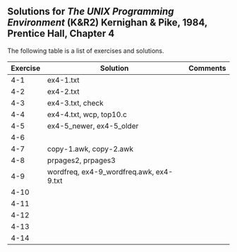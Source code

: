 ## Solutions for _The UNIX Programming Environment_ (K&R2) Kernighan & Pike, 1984, Prentice Hall, Chapter 4

The following table is a list of exercises and solutions.

|Exercise|Solution|Comments|
|--------|--------|--------|
|4-1     |ex4-1.txt        |        |
|4-2     |ex4-2.txt               |        |
|4-3     |ex4-3.txt, check               |        |
|4-4     |ex4-4.txt, wcp, top10.c              |        |
|4-5     |ex4-5_newer, ex4-5_older        |        |
|4-6     |        |        |
|4-7     |copy-1.awk, copy-2.awk        |        |
|4-8     |prpages2, prpages3        |        |
|4-9     |wordfreq, ex4-9_wordfreq.awk, ex4-9.txt        |        |
|4-10    |        |        |
|4-11	 |        |        |
|4-12  	 |        |        |
|4-13    |        |        |
|4-14    |        |        |


